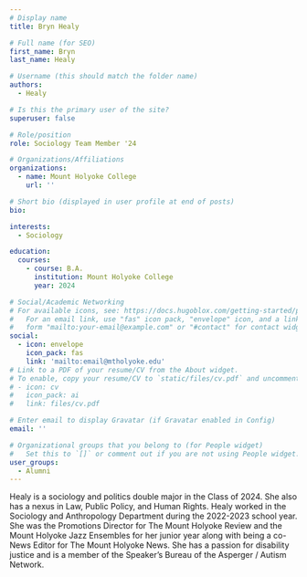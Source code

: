 ```yaml
---
# Display name
title: Bryn Healy

# Full name (for SEO)
first_name: Bryn
last_name: Healy

# Username (this should match the folder name)
authors:
  - Healy

# Is this the primary user of the site?
superuser: false

# Role/position
role: Sociology Team Member '24

# Organizations/Affiliations
organizations:
  - name: Mount Holyoke College
    url: ''

# Short bio (displayed in user profile at end of posts)
bio: 

interests:
  - Sociology

education:
  courses:
    - course: B.A. 
      institution: Mount Holyoke College
      year: 2024

# Social/Academic Networking
# For available icons, see: https://docs.hugoblox.com/getting-started/page-builder/#icons
#   For an email link, use "fas" icon pack, "envelope" icon, and a link in the
#   form "mailto:your-email@example.com" or "#contact" for contact widget.
social:
  - icon: envelope
    icon_pack: fas
    link: 'mailto:email@mtholyoke.edu'
# Link to a PDF of your resume/CV from the About widget.
# To enable, copy your resume/CV to `static/files/cv.pdf` and uncomment the lines below.
# - icon: cv
#   icon_pack: ai
#   link: files/cv.pdf

# Enter email to display Gravatar (if Gravatar enabled in Config)
email: ''

# Organizational groups that you belong to (for People widget)
#   Set this to `[]` or comment out if you are not using People widget.
user_groups:
  - Alumni
---
```


Healy is a sociology and politics double major in the Class of 2024. She also has a nexus in Law, Public Policy, and Human Rights. Healy worked in the Sociology and Anthropology Department during the 2022-2023 school year. She was the Promotions Director for The Mount Holyoke Review and the Mount Holyoke Jazz Ensembles for her junior year along with being a co-News Editor for The Mount Holyoke News. She has a passion for disability justice and is a member of the Speaker’s Bureau of the Asperger / Autism Network.